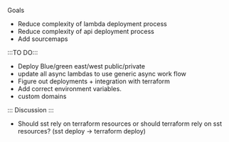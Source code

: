 Goals
- Reduce complexity of lambda deployment process
- Reduce complexity of api deployment process
- Add sourcemaps

:::TO DO:::
- Deploy Blue/green east/west public/private
- update all async lambdas to use generic async work flow
- Figure out deployments + integration with terraform
- Add correct environment variables.
- custom domains


::: Discussion :::
- Should sst rely on terraform resources or should terraform rely on sst resources? (sst deploy -> terraform deploy)